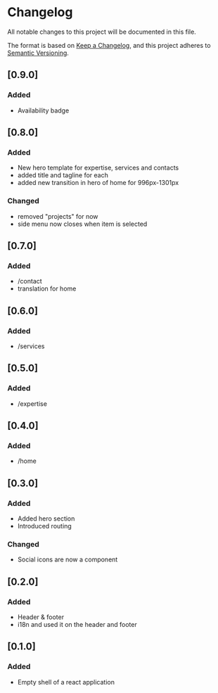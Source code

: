 # Changelog

All notable changes to this project will be documented in this file.

The format is based on [Keep a Changelog](https://keepachangelog.com/en/1.0.0/),
and this project adheres to [Semantic Versioning](https://semver.org/spec/v2.0.0.html).

## [0.9.0]
### Added

* Availability badge


## [0.8.0]
### Added
* New hero template for expertise, services and contacts
* added title and tagline for each
* added new transition in hero of home for 996px-1301px

### Changed
* removed "projects" for now
* side menu now closes when item is selected


## [0.7.0]

### Added

* /contact
* translation for home

## [0.6.0]

### Added

* /services

## [0.5.0]

### Added

* /expertise

## [0.4.0]

### Added

* /home

## [0.3.0]

### Added

* Added hero section
* Introduced routing

### Changed

* Social icons are now a component

## [0.2.0]

### Added

* Header & footer
* i18n and used it on the header and footer

## [0.1.0]

### Added

* Empty shell of a react application
